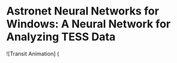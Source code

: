 # Astronet Neural Networks for Windows: A Neural Network for Analyzing TESS Data
![Transit Animation] (
